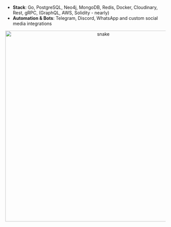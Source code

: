 - **Stack**: Go, PostgreSQL, Neo4j, MongoDB, Redis, Docker, Cloudinary, Rest, gRPC, (GraphQL, AWS, Solidity - nearly)  
- **Automation & Bots**: Telegram, Discord, WhatsApp and custom social media integrations  

<div align="center">
    <img width="600" src="github-snake.svg" alt="snake"/>
</div>
